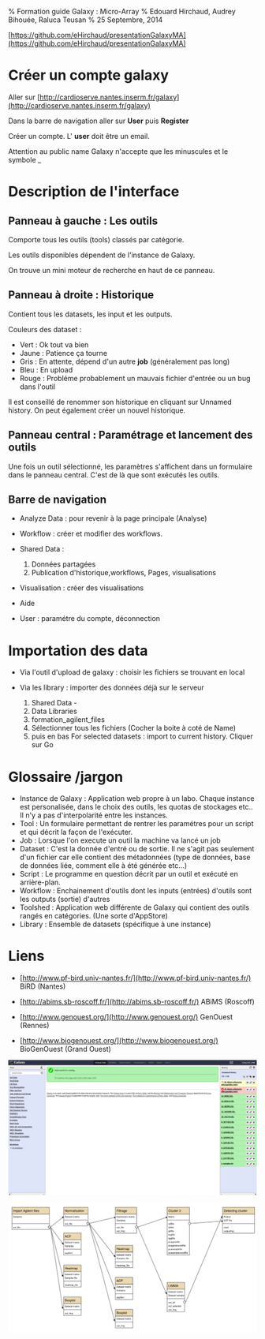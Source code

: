 % Formation guide Galaxy : Micro-Array
% Edouard Hirchaud, Audrey Bihouée, Raluca Teusan
% 25 Septembre, 2014


[https://github.com/eHirchaud/presentationGalaxyMA](https://github.com/eHirchaud/presentationGalaxyMA)

Créer un compte galaxy
======================

Aller sur [http://cardioserve.nantes.inserm.fr/galaxy](http://cardioserve.nantes.inserm.fr/galaxy)

Dans la barre de navigation aller sur **User** puis **Register**

Créer un compte. L' **user** doit être un email. 

Attention au public name Galaxy n'accepte que les minuscules et le symbole  _


Description de l'interface
=========================

Panneau à gauche : Les outils
-----------------

Comporte tous les outils (tools) classés par catégorie.

Les outils disponibles dépendent de l'instance de Galaxy.

On trouve un mini moteur de recherche en haut de ce panneau.

Panneau à droite : Historique
-----------------------------

Contient tous les datasets, les input et les outputs.

Couleurs des dataset :

* Vert : Ok tout va bien
* Jaune : Patience ça tourne
* Gris : En attente, dépend d'un autre **job** (généralement pas long)
* Bleu : En upload
* Rouge : Probléme probablement un mauvais fichier d'entrée ou un bug dans l'outil

Il est conseillé de renommer son historique en cliquant sur Unnamed history.
On peut également créer un nouvel historique.

Panneau central : Paramétrage et lancement des outils
-----------------------------
Une fois un outil sélectionné, les paramètres s'affichent dans un formulaire dans le panneau central.
C'est de là que sont exécutés les outils.


Barre de navigation
-------------------

* Analyze Data : pour revenir à la page principale (Analyse)
* Workflow : créer et modifier des workflows.
* Shared Data : 

  1. Données partagées
  2. Publication d'historique,workflows, Pages, visualisations

* Visualisation : créer des visualisations
* Aide
* User : paramétre du compte, déconnection

Importation des data
====================

* Via l'outil d'upload de galaxy : choisir les fichiers se trouvant en local
* Via les library : importer des données déjà sur le serveur

    1. Shared Data -
    2. Data Libraries 
    3. formation_agilent_files
    4. Sélectionner tous les fichiers (Cocher la boite à coté de Name)
    5. puis en bas For selected datasets : import to current history. Cliquer sur Go


Glossaire /jargon
=================


* Instance de Galaxy : Application web propre à un labo. Chaque instance est personalisée, dans le choix des outils, les quotas de stockages etc.. Il n'y a pas d'interpolarité entre les instances.
* Tool : Un formulaire permettant de rentrer les paramétres pour un script et qui décrit la façon de l'exécuter.
* Job : Lorsque l'on execute un outil la machine va lancé un job
* Dataset : C'est la donnée d'entré ou de sortie. Il ne s'agit pas seulement d'un fichier car elle contient des métadonnées (type de données, base de données liée, comment elle à été générée etc...)
* Script : Le programme en question décrit par un outil et exécuté en arrière-plan.
* Workflow : Enchainement d'outils dont les inputs (entrées) d'outils sont les outputs (sortie) d'autres
* Toolshed : Application web différente de Galaxy qui contient des outils rangés en catégories. (Une sorte d'AppStore)
* Library : Ensemble de datasets (spécifique à une instance)



Liens 
============

* [http://www.pf-bird.univ-nantes.fr/](http://www.pf-bird.univ-nantes.fr/) BiRD (Nantes)

* [http://abims.sb-roscoff.fr/](http://abims.sb-roscoff.fr/) ABiMS (Roscoff)

* [http://www.genouest.org/](http://www.genouest.org/) GenOuest (Rennes)

* [http://www.biogenouest.org/](http://www.biogenouest.org/) BioGenOuest (Grand Ouest)


![Figure 1-1. Fenetre principale de galaxy.](images/screenGalaxy.png)

![Workflow](images/gen_image2.png)
